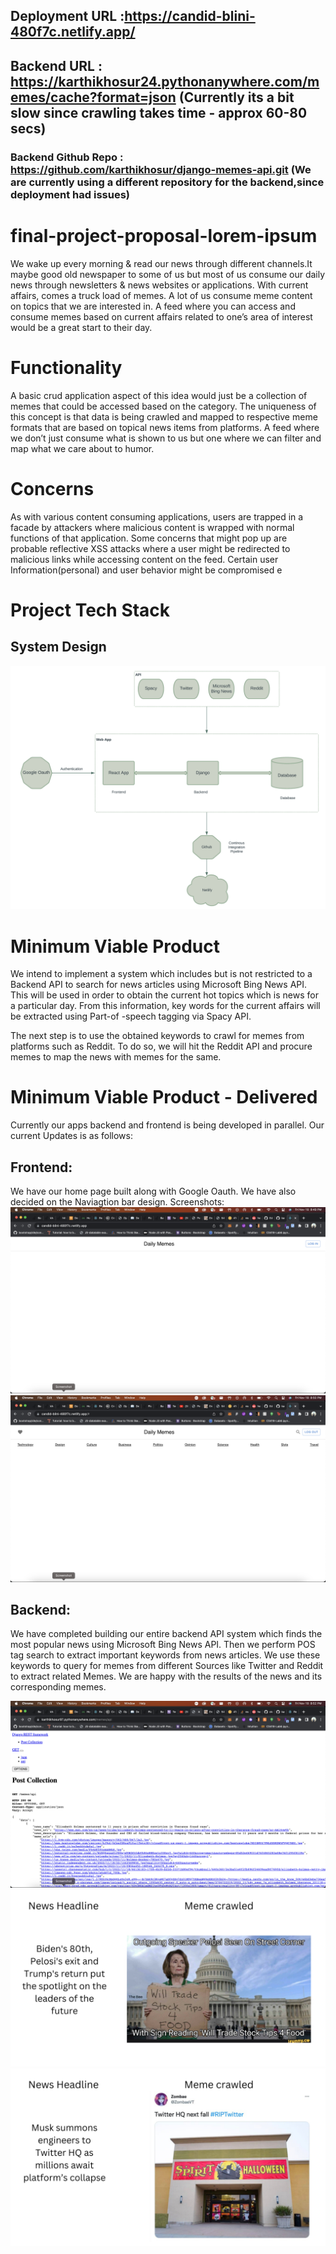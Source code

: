 ## Deployment URL :https://candid-blini-480f7c.netlify.app/
## Backend URL : https://karthikhosur24.pythonanywhere.com/memes/cache?format=json (Currently its a bit slow since crawling takes time - approx 60-80 secs)
### Backend Github Repo : https://github.com/karthikhosur/django-memes-api.git (We are currently using a different repository for the backend,since deployment had issues)
# final-project-proposal-lorem-ipsum


We wake up every morning & read our news through different channels.It maybe good old newspaper to some of us but most of us consume our daily news through newsletters & news websites or applications.
 With current affairs, comes a truck load of memes. A lot of us consume meme content on topics that we are interested in. A feed where you can access and consume memes based on current affairs related to one’s area of interest would be a great start to their day. 

# Functionality
 A basic crud application aspect of this idea would just be a collection of memes that could be accessed based on the category. The uniqueness of this concept is that data is being crawled and mapped to respective meme formats that are based on topical news items from platforms. A feed where we don’t just consume what is shown to us but one where we can filter and map what we care about to humor. 

# Concerns
As with various content consuming applications, users are trapped in a facade by attackers where malicious content is wrapped with normal functions of that application. Some concerns that might pop up are probable reflective XSS attacks where a user might be redirected to malicious links while accessing content on the feed. Certain user Information(personal) and user behavior might be compromised e


# Project Tech Stack

## System Design 
![Screenshot](system-design.png)

# Minimum Viable Product

We intend to implement a system which includes but is not restricted to a Backend API to search for news articles using Microsoft Bing News API. This will be used in order to obtain the current hot topics which is news for a particular day. From this information, key words for the current affairs will be extracted using Part-of -speech tagging via Spacy API. 

The next step is to use the obtained keywords to crawl for memes from platforms such as Reddit. To do so, we will hit the Reddit API and procure memes to map the news with memes for the same.

# Minimum Viable Product - Delivered 

Currently our apps backend and frontend is being developed in parallel. Our current Updates is as follows:
## Frontend: 

We have our home page built along with Google Oauth. We have also decided on the Naviagtion bar design. 
Screenshots:
![Screenshot](Screenshots/Frontend-1.png)
![Screenshot](Screenshots/Frontend-2.png)


## Backend:

We have completed building our entire backend API system which finds the most popular news using Microsoft Bing News API. Then we perform POS tag search to extract important keywords from news articles. We use these keywords to query for memes from different Sources like Twitter and Reddit to extract related Memes. We are happy with the results of the news and its corresponding memes. 

![Screenshot](Screenshots/Backend-1.png)
![Screenshot](Screenshots/Backend-2.png)
![Screenshot](Screenshots/Backend-3.png)
